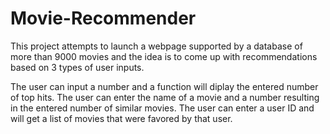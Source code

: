 # Movie-Recommender
This project attempts to launch a webpage supported by a database of more than 9000 movies and the idea is to come up with recommendations based on 3 types of user inputs.

The user can input a number and a function will diplay the entered number of top hits.
The user can enter the name of a movie and a number resulting in the entered number of similar movies.
The user can enter a user ID and will get a list of movies that were favored by that user.
